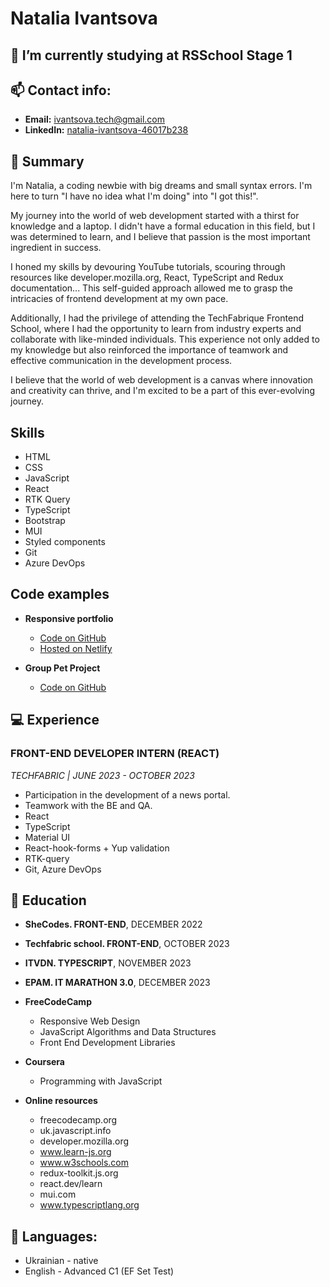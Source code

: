 # Natalia Ivantsova

## 🌱 I’m currently studying at **RSSchool** Stage 1

## 📫 Contact info:

- **Email:** ivantsova.tech@gmail.com
- **LinkedIn:** [natalia-ivantsova-46017b238](https://www.linkedin.com/in/natalia-ivantsova-46017b238/)
  
## 💬 Summary 

I'm Natalia, a coding newbie with big dreams and small syntax errors. I'm here to turn "I have no idea what I'm doing" into "I got this!".

My journey into the world of web development started with a thirst for knowledge and a laptop. I didn't have a formal education in this field, but I was determined to learn, and I believe that passion is the most important ingredient in success.

I honed my skills by devouring YouTube tutorials, scouring through resources like developer.mozilla.org, React, TypeScript and Redux documentation... This self-guided approach allowed me to grasp the intricacies of frontend development at my own pace.

Additionally, I had the privilege of attending the TechFabrique Frontend School, where I had the opportunity to learn from industry experts and collaborate with like-minded individuals. This experience not only added to my knowledge but also reinforced the importance of teamwork and effective communication in the development process.

I believe that the world of web development is a canvas where innovation and creativity can thrive, and I'm excited to be a part of this ever-evolving journey.

## Skills 

* HTML
* CSS
* JavaScript
* React
* RTK Query
* TypeScript
* Bootstrap
* MUI
* Styled components
* Git
* Azure DevOps

## Code examples

* **Responsive portfolio** 
  - [Code on GitHub](https://github.com/NataliaIv90/responsive-portfolio)
  - [Hosted on Netlify](https://sparkling-scone-58e483.netlify.app/)

* **Group Pet Project**
  - [Code on GitHub](https://github.com/NataliaIv90/techfabric-pet)

## 💻 Experience 

### FRONT-END DEVELOPER INTERN (REACT)
*TECHFABRIC | JUNE 2023 - OCTOBER 2023*

+ Participation in the development of a news portal.
+ Teamwork with the BE and QA.
+ React
+ TypeScript
+ Material UI
+ React-hook-forms + Yup validation
+ RTK-query
+ Git, Azure DevOps

## 🌱 Education 

* **SheCodes. FRONT-END**, DECEMBER 2022
* **Techfabric school. FRONT-END**, OCTOBER 2023
* **ITVDN. TYPESCRIPT**, NOVEMBER 2023
* **EPAM. IT MARATHON 3.0**, DECEMBER 2023

* **FreeCodeCamp**
  + Responsive Web Design
  + JavaScript Algorithms and Data Structures
  + Front End Development Libraries

* **Coursera**
  + Programming with JavaScript

* **Online resources**
  + freecodecamp.org
  + uk.javascript.info
  + developer.mozilla.org
  + www.learn-js.org
  + www.w3schools.com
  + redux-toolkit.js.org
  + react.dev/learn
  + mui.com
  + www.typescriptlang.org

## 💬 Languages:

+ Ukrainian - native
+ English - Advanced C1 (EF Set Test)
  
<!--
**NataliaIv90/NataliaIv90** is a ✨ _special_ ✨ repository because its `README.md` (this file) appears on your GitHub profile.

Here are some ideas to get you started:

- 🔭 I’m currently working on ...
- 🌱 I’m currently learning ...
- 👯 I’m looking to collaborate on ...
- 🤔 I’m looking for help with ...
- 💬 Ask me about ...
- 📫 How to reach me: ...
- 😄 Pronouns: ...
- ⚡ Fun fact: ...
-->
